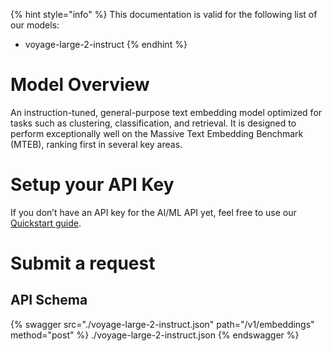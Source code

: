 [#references:start]: <> ({ "template": "openapi" })
{% hint style="info" %}
This documentation is valid for the following list of our models:
* voyage-large-2-instruct
{% endhint %}

# Model Overview
An instruction-tuned, general-purpose text embedding model optimized for tasks such as clustering, classification, and retrieval. It is designed to perform exceptionally well on the Massive Text Embedding Benchmark (MTEB), ranking first in several key areas.

# Setup your API Key
If you don’t have an API key for the AI/ML API yet, feel free to use our [Quickstart guide](https://docs.aimlapi.com/quickstart/setting-up).

# Submit a request
## API Schema
{% swagger src="./voyage-large-2-instruct.json" path="/v1/embeddings" method="post" %}
./voyage-large-2-instruct.json
{% endswagger %}

[#references:end]: <> ({})